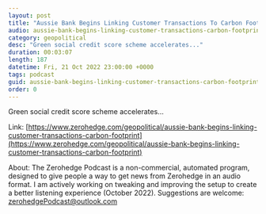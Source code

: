```yaml
---
layout: post
title: "Aussie Bank Begins Linking Customer Transactions To Carbon Footprint"
audio: aussie-bank-begins-linking-customer-transactions-carbon-footprint-0
category: geopolitical
desc: "Green social credit score scheme accelerates..."
duration: 00:03:07
length: 187
datetime: Fri, 21 Oct 2022 23:00:00 +0000
tags: podcast
guid: aussie-bank-begins-linking-customer-transactions-carbon-footprint-0
order: 0
---
```

Green social credit score scheme accelerates...

Link: [https://www.zerohedge.com/geopolitical/aussie-bank-begins-linking-customer-transactions-carbon-footprint](https://www.zerohedge.com/geopolitical/aussie-bank-begins-linking-customer-transactions-carbon-footprint)

About: The Zerohedge Podcast is a non-commercial, automated program, designed to give people a way to get news from Zerohedge in an audio format.  I am actively working on tweaking and improving the setup to create a better listening experience (October 2022).  Suggestions are welcome: [zerohedgePodcast@outlook.com](mailto:zerohedgePodcast@outlook.com)